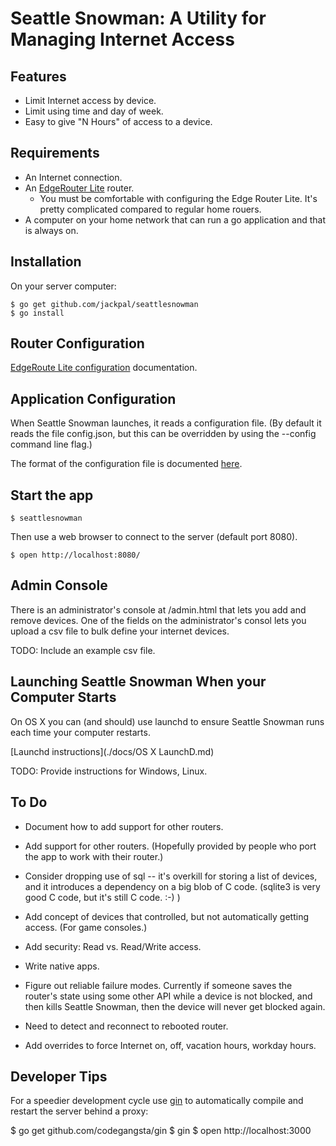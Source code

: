 Seattle Snowman:  A Utility for Managing Internet Access
========================================================

Features
--------

+ Limit Internet access by device.
+ Limit using time and day of week.
+ Easy to give "N Hours" of access to a device.

Requirements
------------

+ An Internet connection.
+ An [EdgeRouter Lite](https://www.ubnt.com/edgemax/edgerouter-lite/) router.
  + You must be comfortable with configuring the Edge Router Lite. It's
    pretty complicated compared to regular home rouers.
+ A computer on your home network that can run a go application and that is
  always on.

Installation
------------

On your server computer:

    $ go get github.com/jackpal/seattlesnowman
    $ go install


Router Configuration
--------------------

[EdgeRoute Lite configuration](edgerouterdoc/edgerouter.md) documentation.

Application Configuration
-------------------------

When Seattle Snowman launches, it reads a configuration file. (By default it
reads the file config.json, but this can be overridden by using the --config
command line flag.)

The format of the configuration file is documented [here](example/example.md).

Start the app
-------------

    $ seattlesnowman

Then use a web browser to connect to the server (default port 8080).

    $ open http://localhost:8080/

Admin Console
-------------

There is an administrator's console at /admin.html that lets you add and
remove devices. One of the fields on the administrator's consol lets you upload a csv file to bulk define your internet devices.

TODO: Include an example csv file.

Launching Seattle Snowman When your Computer Starts
---------------------------------------------------

On OS X you can (and should) use launchd to ensure Seattle Snowman runs
each time your computer restarts.

[Launchd instructions](./docs/OS X LaunchD.md)

TODO: Provide instructions for Windows, Linux.

To Do
-----

+ Document how to add support for other routers.

+ Add support for other routers. (Hopefully provided by people who port the
app to work with their router.)

+ Consider dropping use of sql -- it's overkill for storing a list of devices,
and it introduces a dependency on a big blob of C code. (sqlite3 is very good
C code, but it's still C code. :-) )

+ Add concept of devices that controlled, but not automatically getting access.
(For game consoles.)

+ Add security: Read vs. Read/Write access.

+ Write native apps.

+ Figure out reliable failure modes. Currently if someone saves the router's
state using some other API while a device is not blocked, and then kills
Seattle Snowman, then the device will never get blocked again.

+ Need to detect and reconnect to rebooted router.

+ Add overrides to force Internet on, off, vacation hours, workday hours.

Developer Tips
--------------

For a speedier development cycle use [gin](https://github.com/codegangsta/gin)
to automatically compile and restart the server behind a proxy:

  $ go get github.com/codegangsta/gin
  $ gin
  $ open http://localhost:3000
